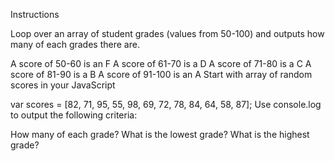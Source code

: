 Instructions

Loop over an array of student grades (values from 50-100) and outputs how many of each grades there are.

A score of 50-60 is an F
A score of 61-70 is a D
A score of 71-80 is a C
A score of 81-90 is a B
A score of 91-100 is an A
Start with array of random scores in your JavaScript

var scores = [82, 71, 95, 55, 98, 69, 72, 78, 84, 64, 58, 87];
Use console.log to output the following criteria:

How many of each grade?
What is the lowest grade?
What is the highest grade?